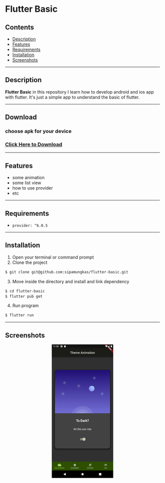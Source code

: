 # Flutter Basic

## Contents

- [Description](#description)
- [Features](#features)
- [Requirements](#requirements)
- [Installation](#installation)
- [Screenshots](#screenshots)

---

## Description

**Flutter Basic** in this repository I learn how to develop android and ios app with flutter. It's just a simple app to understand the basic of flutter.

---

## Download

### choose apk for your device

### [Click Here to Download](https://github.com/sipamungkas/flutter-basic/releases/tag/v.1.0.0)

---

## Features

- some animation
- some list view
- how to use provider
- etc

---

## Requirements

- `provider: ^6.0.5`

---

## Installation

1. Open your terminal or command prompt
2. Clone the project

```bash
$ git clone git@github.com:sipamungkas/flutter-basic.git
```

3. Move inside the directory and install and link dependency

```bash
$ cd flutter-basic
$ flutter pub get
```

4. Run program

```bash
$ flutter run
```

---

## Screenshots

<div style="text-align:center">

<img src="docs/ss-1.png" alt="Flutter Demo Apps Preview" width="200"/>

## </div>
